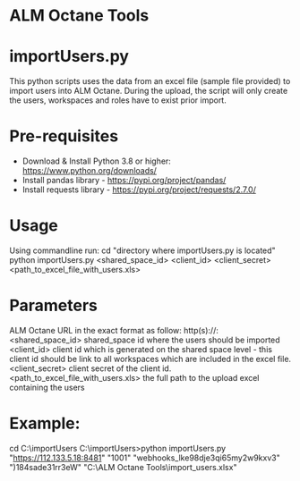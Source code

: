 # ALM Octane Tools
# importUsers.py
This python scripts uses the data from an excel file (sample file provided) to import users into ALM Octane. During the upload, the script will only create the users, workspaces and roles have to exist prior import. 

# Pre-requisites
- Download & Install Python 3.8 or higher: https://www.python.org/downloads/
- Install pandas library - https://pypi.org/project/pandas/
- Install requests library - https://pypi.org/project/requests/2.7.0/

# Usage
Using commandline run:
cd "directory where importUsers.py is located"
python importUsers.py <url> <shared_space_id> <client_id> <client_secret> <path_to_excel_file_with_users.xls>

# Parameters
<url> ALM Octane URL in the exact format as follow: http(s)://<serverhost>:<port> 
<shared_space_id> shared_space id where the users should be imported
<client_id> client id which is generated on the shared space level - this client id should be link to all workspaces which are included in the excel file.
<client_secret> client secret of the client id.
<path_to_excel_file_with_users.xls> the full path to the upload excel containing the users

# Example: 
cd C:\importUsers
C:\importUsers>python importUsers.py "https://112.133.5.18:8481" "1001" "webhooks_lke98dje3qi65my2w9kxv3" ")184sade31rr3eW" "C:\\ALM Octane Tools\\import_users.xlsx"

